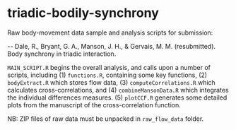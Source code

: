 # triadic-bodily-synchrony

Raw body-movement data sample and analysis scripts for submission:

-- Dale, R., Bryant, G. A., Manson, J. H., & Gervais, M. M. (resubmitted). Body synchrony in triadic interaction. 

`MAIN_SCRIPT.R` begins the overall analysis, and calls upon a number of scripts, including (1) `functions.R`, containing some key functions, (2) `bodyExtract.R` which stores flow data, (3) `computeCorrelations.R` which calculates cross-correlations, and (4) `combineMansonData.R` which integrates the individual differences measures. (5) `plotCCF.R` generates some detailed plots from the manuscript of the cross-correlation function.

NB: ZIP files of raw data must be unpacked in `raw_flow_data` folder.
